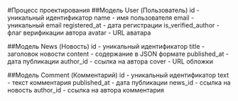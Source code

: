 #Процесс проектирования
##Модель User (Пользователь)
id - уникальный идентификатор
name - имя пользователя
email - уникальный email
registered_at - дата регистрации
is_verified_author - флаг верификации автора
avatar - URL аватара

##Модель News (Новость)
id - уникальный идентификатор
title - заголовок новости
content - содержание в JSON формате
published_at - дата публикации
author_id - ссылка на автора
cover - URL обложки

##Модель Comment (Комментарий)
id - уникальный идентификатор
text - текст комментария
published_at - дата публикации
news_id - ссылка на новость
author_id - ссылка на автора комментария
